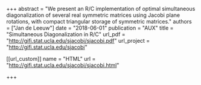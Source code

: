 +++
abstract = "We present an R/C implementation of optimal simultaneous diagonalization of several real symmetric matrices using Jacobi plane rotations, with compact triangular storage of symmetric matrices."
authors = ["Jan de Leeuw"]
date = "2018-06-01"
publication = "AUX"
title = "Simultaneous Diagonalization in R/C"
url_pdf = "http://gifi.stat.ucla.edu/sjacobi/sjacobi.pdf"
url_project = "http://gifi.stat.ucla.edu/sjacobi"


[[url_custom]]
name = "HTML"
url = "http://gifi.stat.ucla.edu/sjacobi/sjacobi.html"

+++


